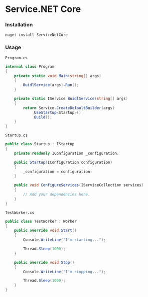 # Service.NET Core

### Installation

`nuget install ServiceNetCore`

### Usage

`Program.cs`
```csharp
internal class Program
{
    private static void Main(string[] args)
    {
        BuidlService(args).Run();
    }

    private static IService BuidlService(string[] args)
    {
        return Service.CreateDefaultBuilder(args)
            .UseStartup<Startup>()
            .Build();
    }
}
```

`Startup.cs`
```csharp
public class Startup : IStartup
{
    private readonly IConfiguration _configuration;

    public Startup(IConfiguration configuration)
    {
        _configuration = configuration;
    }

    public void ConfigureServices(IServiceCollection services)
    {
        // Add your dependencies here.
    }
}
```

`TestWorker.cs`
```csharp
public class TestWorker : Worker
{
    public override void Start()
    {
        Console.WriteLine("I'm starting...");

        Thread.Sleep(1000);
    }

    public override void Stop()
    {
        Console.WriteLine("I'm stopping...");

        Thread.Sleep(1000);
    }
}
```

